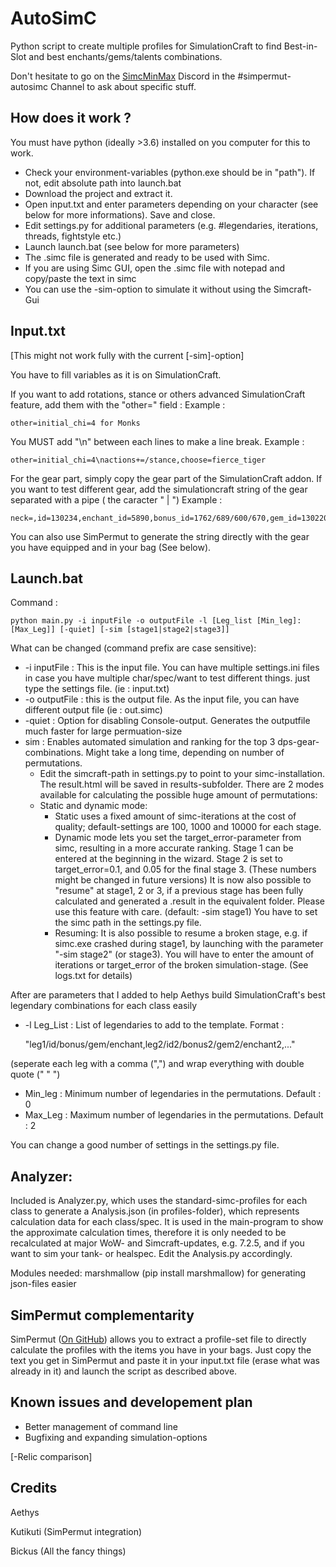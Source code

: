 AutoSimC
========

Python script to create multiple profiles for SimulationCraft to find Best-in-Slot and best enchants/gems/talents combinations.

Don't hesitate to go on the [SimcMinMax](https://discordapp.com/invite/tFR2uvK) Discord in the #simpermut-autosimc Channel to ask about specific stuff.


## How does it work ?
You must have python (ideally >3.6) installed on you computer for this to work.
- Check your environment-variables (python.exe should be in "path"). If not, edit absolute path into launch.bat
- Download the project and extract it.
- Open input.txt and enter parameters depending on your character (see below for more informations). Save and close.
- Edit settings.py for additional parameters (e.g. #legendaries, iterations, threads, fightstyle etc.)
- Launch launch.bat (see below for more parameters)
- The .simc file is generated and ready to be used with Simc.
- If you are using Simc GUI, open the .simc file with notepad and copy/paste the text in simc
- You can use the -sim-option to simulate it without using the Simcraft-Gui

## Input.txt
[This might not work fully with the current [-sim]-option]

You have to fill variables as it is on SimulationCraft.

If you want to add rotations, stance or others advanced SimulationCraft feature, add them with the "other=" field :
Example :

    other=initial_chi=4 for Monks
You MUST add "\n" between each lines to make a line break.
Example :

    other=initial_chi=4\nactions+=/stance,choose=fierce_tiger

For the gear part, simply copy the gear part of the SimulationCraft addon. If you want to test different gear, add the simulationcraft string of the gear separated with a pipe ( the caracter " | ") 
Example : 

    neck=,id=130234,enchant_id=5890,bonus_id=1762/689/600/670,gem_id=130220|,id=134529,enchant_id=5890,bonus_id=3413/1808/1507/3336,gem_id=130220

You can also use SimPermut to generate the string directly with the gear you have equipped and in your bag (See below).

## Launch.bat
Command :

    python main.py -i inputFile -o outputFile -l [Leg_list [Min_leg]:[Max_Leg]] [-quiet] [-sim [stage1|stage2|stage3]]

What can be changed (command prefix are case sensitive):
- -i inputFile : This is the input file. You can have multiple settings.ini files in case you have multiple char/spec/want to test different things. just type the settings file. (ie : input.txt)
- -o outputFile : this is the output file. As the input file, you can have different output file (ie : out.simc)
- -quiet : Option for disabling Console-output. Generates the outputfile much faster for large permuation-size
- sim : Enables automated simulation and ranking for the top 3 dps-gear-combinations. Might take a long time, depending on number of permutations.
  - Edit the simcraft-path in settings.py to point to your simc-installation. The result.html will be saved in results-subfolder.
         There are 2 modes available for calculating the possible huge amount of permutations:
  - Static and dynamic mode:
    - Static uses a fixed amount of simc-iterations at the cost of quality; default-settings are 100, 1000 and 10000 for each stage.
    - Dynamic mode lets you set the target_error-parameter from simc, resulting in a more accurate ranking. Stage 1 can be entered at the beginning in the wizard. Stage 2 is set to target_error=0.1, and 0.05 for the final stage 3.
         (These numbers might be changed in future versions)
         It is now also possible to "resume" at stage1, 2 or 3, if a previous stage has been fully calculated and generated a .result in the equivalent folder. Please use this feature with care.
         (default: -sim stage1)
		 You have to set the simc path in the settings.py file.
	- Resuming: It is also possible to resume a broken stage, e.g. if simc.exe crashed during stage1, by launching with the parameter "-sim stage2" (or stage3). You will have to enter the amount of iterations or target_error of the broken simulation-stage. (See logs.txt for details)
  
After are parameters that I added to help Aethys build SimulationCraft's best legendary combinations for each class easily
- -l Leg_List : List of legendaries to add to the template. Format :

    "leg1/id/bonus/gem/enchant,leg2/id2/bonus2/gem2/enchant2,..."

(seperate each leg with a comma (",") and wrap everything with double quote (" " ")
- Min_leg : Minimum number of legendaries in the permutations. Default : 0
- Max_Leg : Maximum number of legendaries in the permutations. Default : 2

You can change a good number of settings in the settings.py file.

## Analyzer:
Included is Analyzer.py, which uses the standard-simc-profiles for each class to generate a Analysis.json (in profiles-folder), which represents calculation data for each class/spec.
 It is used in the main-program to show the approximate calculation times, therefore it is only needed to be recalculated at major WoW- and Simcraft-updates, e.g. 7.2.5, and if you want to sim your tank- or healspec. Edit the Analysis.py accordingly.

 Modules needed: marshmallow (pip install marshmallow) for generating json-files easier

## SimPermut complementarity
SimPermut ([On GitHub](https://github.com/Kutikuti/SimPermut)) allows you to extract a profile-set file to directly calculate the profiles with the items you have in your bags.
Just copy the text you get in SimPermut and paste it in your input.txt file (erase what was already in it) and launch the script as described above.

## Known issues and developement plan
- Better management of command line
- Bugfixing and expanding simulation-options

[-Relic comparison]


## Credits
Aethys

Kutikuti (SimPermut integration)

Bickus (All the fancy things)


